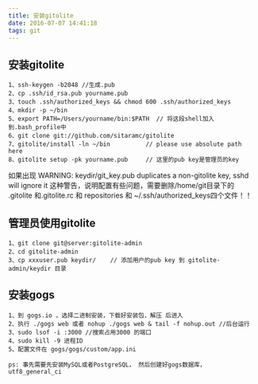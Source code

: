 ```yaml
---
title: 安装gitolite
date: 2016-07-07 14:41:18
tags: git
---
```


## 安装gitolite

    1、ssh-keygen -b2048 //生成.pub
    2、cp .ssh/id_rsa.pub yourname.pub
    3、touch .ssh/authorized_keys && chmod 600 .ssh/authorized_keys
    4、mkdir -p ~/bin
    5、export PATH=/Users/yourname/bin:$PATH  // 将这段shell加入到.bash_profile中
    6、git clone git://github.com/sitaramc/gitolite
    7、gitolite/install -ln ~/bin          // please use absolute path here
    8、gitolite setup -pk yourname.pub     // 这里的pub key是管理员的key

如果出现 WARNING: keydir/git_key.pub duplicates a non-gitolite key, sshd will ignore it
这种警告，说明配置有些问题，需要删除/home/git目录下的
.gitolite 和.gitolite.rc 和 repositories 和 ~/.ssh/authorized_keys四个文件！！

## 管理员使用gitolite

    1、git clone git@server:gitolite-admin
    2、cd gitolite-admin
    3、cp xxxuser.pub keydir/    // 添加用户的pub key 到 gitolite-admin/keydir 目录


## 安装gogs

    1、到 gogs.io ，选择二进制安装，下载好安装包，解压 后进入
    2、执行 ./gogs web 或者 nohup ./gogs web & tail -f nohup.out //后台运行
    3、sudo lsof -i :3000 //搜索占用3000 的端口
    4、sudo kill -9 进程ID
    5、配置文件在 gogs/gogs/custom/app.ini

` ps: 事先需要先安装MySQL或者PostgreSQL， 然后创建好gogs数据库， utf8_general_ci `



